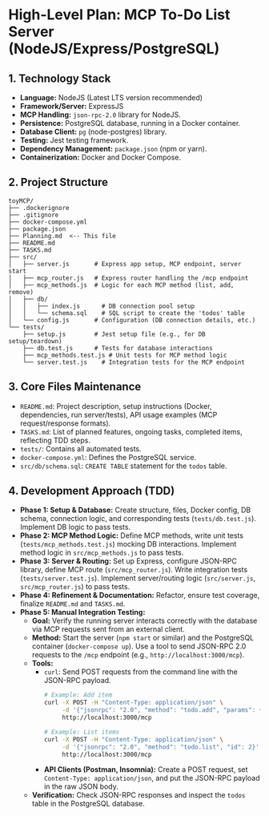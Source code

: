 # High-Level Plan: MCP To-Do List Server (NodeJS/Express/PostgreSQL)

## 1. Technology Stack

*   **Language:** NodeJS (Latest LTS version recommended)
*   **Framework/Server:** ExpressJS
*   **MCP Handling:** `json-rpc-2.0` library for NodeJS.
*   **Persistence:** PostgreSQL database, running in a Docker container.
*   **Database Client:** `pg` (node-postgres) library.
*   **Testing:** Jest testing framework.
*   **Dependency Management:** `package.json` (npm or yarn).
*   **Containerization:** Docker and Docker Compose.

## 2. Project Structure

```
toyMCP/
├── .dockerignore
├── .gitignore
├── docker-compose.yml
├── package.json
├── Planning.md  <-- This file
├── README.md
├── TASKS.md
├── src/
│   ├── server.js       # Express app setup, MCP endpoint, server start
│   ├── mcp_router.js   # Express router handling the /mcp endpoint
│   ├── mcp_methods.js  # Logic for each MCP method (list, add, remove)
│   ├── db/
│   │   ├── index.js      # DB connection pool setup
│   │   └── schema.sql    # SQL script to create the 'todos' table
│   └── config.js       # Configuration (DB connection details, etc.)
└── tests/
    ├── setup.js        # Jest setup file (e.g., for DB setup/teardown)
    ├── db.test.js      # Tests for database interactions
    ├── mcp_methods.test.js # Unit tests for MCP method logic
    └── server.test.js    # Integration tests for the MCP endpoint
```

## 3. Core Files Maintenance

*   `README.md`: Project description, setup instructions (Docker, dependencies, run server/tests), API usage examples (MCP request/response formats).
*   `TASKS.md`: List of planned features, ongoing tasks, completed items, reflecting TDD steps.
*   `tests/`: Contains all automated tests.
*   `docker-compose.yml`: Defines the PostgreSQL service.
*   `src/db/schema.sql`: `CREATE TABLE` statement for the `todos` table.

## 4. Development Approach (TDD)

*   **Phase 1: Setup & Database:** Create structure, files, Docker config, DB schema, connection logic, and corresponding tests (`tests/db.test.js`). Implement DB logic to pass tests.
*   **Phase 2: MCP Method Logic:** Define MCP methods, write unit tests (`tests/mcp_methods.test.js`) mocking DB interactions. Implement method logic in `src/mcp_methods.js` to pass tests.
*   **Phase 3: Server & Routing:** Set up Express, configure JSON-RPC library, define MCP route (`src/mcp_router.js`). Write integration tests (`tests/server.test.js`). Implement server/routing logic (`src/server.js`, `src/mcp_router.js`) to pass tests.
*   **Phase 4: Refinement & Documentation:** Refactor, ensure test coverage, finalize `README.md` and `TASKS.md`.
*   **Phase 5: Manual Integration Testing:**
    *   **Goal:** Verify the running server interacts correctly with the database via MCP requests sent from an external client.
    *   **Method:** Start the server (`npm start` or similar) and the PostgreSQL container (`docker-compose up`). Use a tool to send JSON-RPC 2.0 requests to the `/mcp` endpoint (e.g., `http://localhost:3000/mcp`).
    *   **Tools:**
        *   `curl`: Send POST requests from the command line with the JSON-RPC payload.
            ```bash
            # Example: Add item
            curl -X POST -H "Content-Type: application/json" \
                 -d '{"jsonrpc": "2.0", "method": "todo.add", "params": {"text": "Buy milk"}, "id": 1}' \
                 http://localhost:3000/mcp

            # Example: List items
            curl -X POST -H "Content-Type: application/json" \
                 -d '{"jsonrpc": "2.0", "method": "todo.list", "id": 2}' \
                 http://localhost:3000/mcp
            ```
        *   **API Clients (Postman, Insomnia):** Create a POST request, set `Content-Type: application/json`, and put the JSON-RPC payload in the raw JSON body.
    *   **Verification:** Check JSON-RPC responses and inspect the `todos` table in the PostgreSQL database. 